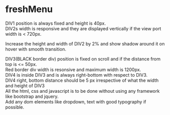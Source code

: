 # freshMenu


DIV1 position is always fixed and height is 40px.																									
DIV2s width is  responsive and they are displayed vertically if the view port width is < 720px.
																									
Increase the height and width of DIV2 by 2% and show shadow around it on hover with smooth transition.
																									
DIV3(BLACK border div) position is fixed on scroll and if the distance from top is <= 50px.																									
Red border div width is resonsive and maximum width is 1200px.																									
DIV4 is inside DIV3 and is always right-bottom with respect to DIV3.																									
DIV4 right, bottom distance should be 5 px irrespective of what the width and height of DIV3																									
All the html, css and javascript is to be done without using any framework like bootstrap and jquery.																									
Add any dom elements like dropdown, text with good typography if possible.																									
